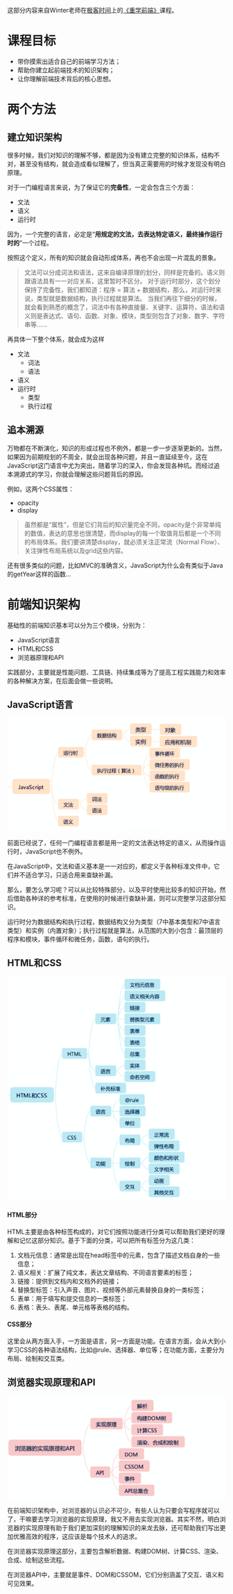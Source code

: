 
这部分内容来自Winter老师在[极客时间](https://time.geekbang.org/)上的[《重学前端》](https://time.geekbang.org/column/intro/100023201)课程。
# 课程目标

- 带你摸索出适合自己的前端学习方法；
- 帮助你建立起前端技术的知识架构；
- 让你理解前端技术背后的核心思想。

# 两个方法

## 建立知识架构

很多时候，我们对知识的理解不够，都是因为没有建立完整的知识体系，结构不对，甚至没有结构，就会造成看似理解了，但当真正需要用的时候才发现没有明白原理。

对于一门编程语言来说，为了保证它的**完备性**，一定会包含三个方面：
- 文法
- 语义
- 运行时

因为，一个完整的语言，必定是“**用规定的文法，去表达特定语义，最终操作运行时的**”一个过程。

按照这个定义，所有的知识就会自动形成体系，再也不会出现一片混乱的景象。

> 文法可以分成词法和语法，这来自编译原理的划分，同样是完备的。语义则跟语法具有一一对应关系，这里暂时不区分。
 对于运行时部分，这个划分保持了完备性，我们都知道：程序 = 算法 + 数据结构，那么，对运行时来说，类型就是数据结构，执行过程就是算法。
当我们再往下细分的时候，就会看到熟悉的概念了，词法中有各种直接量、关键字、运算符，语法和语义则是表达式、语句、函数、对象、模块，类型则包含了对象、数字、字符串等……

再具体一下整个体系，就会成为这样

- 文法
    - 词法
    - 语法
- 语义
- 运行时
    - 类型
    - 执行过程

## 追本溯源

万物都在不断演化，知识的形成过程也不例外，都是一步一步逐渐更新的。当然，如果因为前期规划的不周全，就会出现各种问题，并且一直延续至今，这在JavaScript这门语言中尤为突出，随着学习的深入，你会发现各种坑。而经过追本溯源式的学习，你就会理解这些问题背后的原因。

例如，这两个CSS属性：
- opacity
- display

>虽然都是“属性”，但是它们背后的知识量完全不同，opacity是个非常单纯的数值，表达的意思也很清楚，而display的每一个取值背后都是一个不同的布局体系。我们要讲清楚display，就必须关注正常流（Normal Flow）、关注弹性布局系统以及grid这些内容。

还有很多类似的问题，比如MVC的准确含义，JavaScript为什么会有类似于Java的getYear这样的函数…

# 前端知识架构

基础性的前端知识基本可以分为三个模块，分别为：
- JavaScript语言
- HTML和CSS
- 浏览器原理和API

实践部分，主要就是性能问题、工具链、持续集成等为了提高工程实践能力和效率的各种解决方案，在后面会做一些说明。

## JavaScript语言

![JavaScript语言](../images/arch-javascript.png)

前面已经说了，任何一门编程语言都是用一定的文法表达特定的语义，从而操作运行时，JavaScript也不例外。

在JavaScript中，文法和语义基本是一一对应的，都定义于各种标准文件中，它们并不适合学习，只适合用来查缺补漏。

那么，要怎么学习呢？可以从比较特殊部分，以及平时使用比较多的知识开始，然后借助各种详的参考标准，在使用的时候进行查缺补漏，则可以完整学习这部分知识。

运行时分为数据结构和执行过程，数据结构又分为类型（7中基本类型和7中语言类型）和实例（内置对象）；执行过程就是算法，从范围的大到小包含：最顶层的程序和模块，事件循环和微任务，函数，语句的执行。

## HTML和CSS

![HTML和CSS](../images/arch-html-css.png)

#### HTML部分

HTML主要是由各种标签构成的，对它们按照功能进行分类可以帮助我们更好的理解和记忆这部分知识。基于下面的分类，可以把所有标签分为这几类：

1. 文档元信息：通常是出现在head标签中的元素，包含了描述文档自身的一些信息；
2. 语义相关：扩展了纯文本，表达文章结构、不同语言要素的标签；
3. 链接：提供到文档内和文档外的链接；
4. 替换型标签：引入声音、图片、视频等外部元素替换自身的一类标签；
5. 表单：用于填写和提交信息的一类标签；
6. 表格：表头、表尾、单元格等表格的结构。

#### CSS部分

这里会从两方面入手，一方面是语言，另一方面是功能。在语言方面，会从大到小学习CSS的各种语法结构，比如@rule、选择器、单位等；在功能方面，主要分为布局、绘制和交互类。

## 浏览器实现原理和API

![浏览器](../images/arch-brower.png)

在前端知识架构中，对浏览器的认识必不可少。有些人认为只要会写程序就可以了，干嘛要去学习浏览器的实现原理，我又不用去实现浏览器。其实不然，明白浏览器的实现原理有助于我们更加深刻的理解知识的来龙去脉，还可帮助我们写出更加优雅高效的程序，这应该是每个技术人的追求。

在浏览器实现原理这部分，主要包含解析数据、构建DOM树、计算CSS、渲染、合成、绘制这些流程。

在浏览器API中，主要就是事件、DOM和CSSOM，它们分别涵盖了交互、语义和可见效果。
